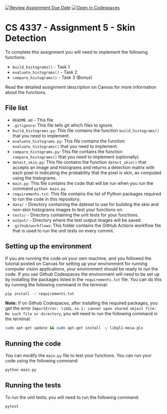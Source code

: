 [![Review Assignment Due Date](https://classroom.github.com/assets/deadline-readme-button-24ddc0f5d75046c5622901739e7c5dd533143b0c8e959d652212380cedb1ea36.svg)](https://classroom.github.com/a/lqm8FrSY)
[![Open in Codespaces](https://classroom.github.com/assets/launch-codespace-7f7980b617ed060a017424585567c406b6ee15c891e84e1186181d67ecf80aa0.svg)](https://classroom.github.com/open-in-codespaces?assignment_repo_id=12154684)
# CS 4337 - Assignment 5 - Skin Detection

To complete this assignment you will need to implement the following functions:
- `build_histograms()` - Task 1
- `evaluate_histograms()` - Task 2
- `compare_histograms()` - Task 3 (Bonus)

Read the detailed assignment description on Canvas for more information about the functions.

## File list
- `README.md` - This file
- `.gitignore`: This file tells git which files to ignore.
- `build_histograms.py`: This file contains the function `build_histograms()` that you need to implement.
- `evaluate_histograms.py`: This file contains the function `evaluate_histograms()` that you need to implement.
- `compare_histograms.py`: This file contains the function `compare_histograms()` that you need to implement (optionally).
- `detect_skin.py`: This file contains the function `detect_skin()` that accepts an image and histograms and returns a detection matrix with each pixel in indicating the probability that the pixel is skin, as computed using the histograms.
- `main.py`: This file contains the code that will be run when you run the command `python main.py`.
- `requirements.txt`: This file contains the list of Python packages required to run the code in this repository.
- `data/` - Directory containing the dateset to use for building the skin and non-skin histograms images to test your functions on.
- `tests/` - Directory containing the unit tests for your functions.
- `output/` - Directory where the test output images will be saved.
- `.github/workflows`: This folder contains the GitHub Actions workflow file that is used to run the unit tests on every commit.

## Setting up the environment

If you are running the code on your own machine, and you followed the tutorial posted on Canvas for setting up your environment for running computer vision applications, your environment should be ready to run the code. If you use Github Codespaces the environment will need to be set up by installing the packages listed in the `requirements.txt` file. You can do this by running the following command in the terminal:

```bash
pip install -r requirements.txt
```

**Note:** If on Github Codespaces, after installing the required packages, you get the error `ImportError: libGL.so.1: cannot open shared object file: No such file or directory`, you will need to run the following command in the terminal:

```bash
sudo apt-get update && sudo apt-get install -y libgl1-mesa-glx
```

## Running the code

You can modify the `main.py` file to test your functions. You can run your code using the following command:

```bash
python main.py
```
## Running the tests

To run the unit tests, you will need to run the following command:

```bash
pytest
```